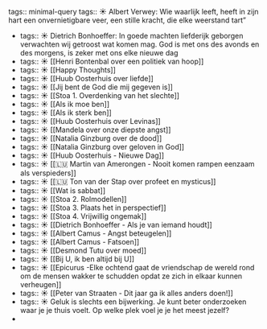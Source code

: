 tags:: minimal-query
tags:: ☀️
Albert Verwey: Wie waarlijk leeft, heeft in zijn hart een onvernietigbare veer, een stille kracht, die elke weerstand tart”

- tags:: ☀️
  Dietrich Bonhoeffer: In goede machten liefderijk geborgen 
  verwachten wij getroost wat komen mag.
  God is met ons des avonds en des morgens,
  is zeker met ons elke nieuwe dag
- tags:: ☀️
  [[Henri Bontenbal over een politiek van hoop]]
- tags:: ☀️
  [[Happy Thoughts]]
- tags:: ☀️
  [[Huub Oosterhuis over liefde]]
- tags:: ☀️
  [[Jij bent de God die mij gegeven is]]
- tags:: ☀️
  [[Stoa 1. Overdenking van het slechte]]
- tags:: ☀️
  [[Als ik moe ben]]
- tags:: ☀️
  [[Als ik sterk ben]]
- tags:: ☀️
  [[Huub Oosterhuis over Levinas]]
- tags:: ☀️
  [[Mandela over onze diepste angst]]
- tags:: ☀️
  [[Natalia Ginzburg over de dood]]
- tags:: ☀️
  [[Natalia Ginzburg over geloven in God]]
- tags:: ☀️
  [[Huub Oosterhuis - Nieuwe Dag]]
- tags:: ☀️
  [[🇱🇺 Martin van Amerongen - Nooit komen rampen eenzaam als verspieders]]
- tags:: ☀️
  [[🇱🇺 Ton van der Stap over profeet en mysticus]]
- tags:: ☀️
  [[Wat is sabbat]]
- tags:: ☀️
  [[Stoa 2. Rolmodellen]]
- tags:: ☀️
  [[Stoa 3. Plaats het in perspectief]]
- tags:: ☀️
  [[Stoa 4. Vrijwillig ongemak]]
- tags:: ☀️
  [[Dietrich Bonhoeffer - Als je van iemand houdt]]
- tags:: ☀️
  [[Albert Camus - Angst beteugelen]]
- tags:: ☀️
  [[Albert Camus - Fatsoen]]
- tags:: ☀️
  [[Desmond Tutu over moed]]
- tags:: ☀️
  [[Bij U, ik ben altijd bij U]]
- tags:: ☀️
  [[Epicurus -Elke ochtend gaat de vriendschap de wereld rond om de mensen wakker te schudden opdat ze zich in elkaar kunnen verheugen]]
- tags:: ☀️
  [[Peter van Straaten - Dit jaar ga ik alles anders doen!]]
- tags:: ☀️
  Geluk is slechts een bijwerking. Je kunt beter onderzoeken waar je je thuis voelt. Op welke plek voel je je het meest jezelf?
-